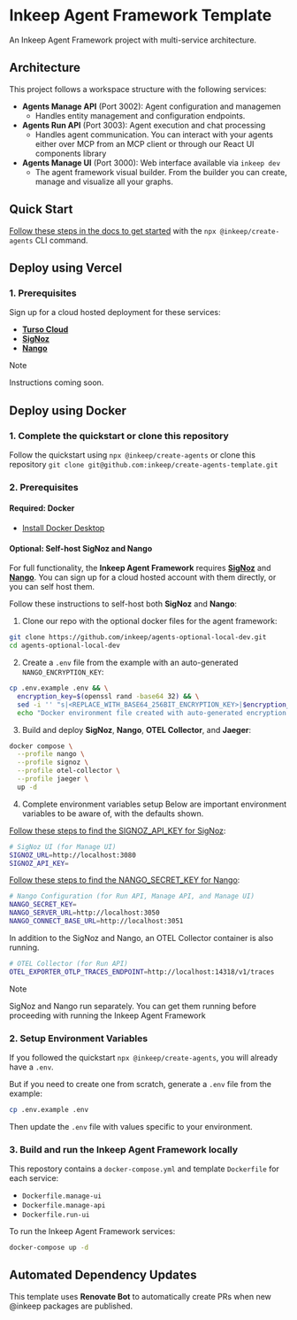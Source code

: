 # Inkeep Agent Framework Template 

An Inkeep Agent Framework project with multi-service architecture.

## Architecture

This project follows a workspace structure with the following services:

- **Agents Manage API** (Port 3002): Agent configuration and managemen
  - Handles entity management and configuration endpoints.
- **Agents Run API** (Port 3003): Agent execution and chat processing  
  - Handles agent communication. You can interact with your agents either over MCP from an MCP client or through our React UI components library
- **Agents Manage UI** (Port 3000): Web interface available via `inkeep dev`
  - The agent framework visual builder. From the builder you can create, manage and visualize all your graphs.

## Quick Start

[Follow these steps in the docs to get started](https://docs.inkeep.com/quick-start/start-development) with the `npx @inkeep/create-agents` CLI command.

## Deploy using Vercel

### 1. Prerequisites
Sign up for a cloud hosted deployment for these services:
- [**Turso Cloud**](https://vercel.com/marketplace/tursocloud)
- [**SigNoz**](https://signoz.io/)
- [**Nango**](https://www.nango.dev/)

> [!NOTE]  
> Instructions coming soon.

## Deploy using Docker

### 1. Complete the quickstart or clone this repository
Follow the quickstart using `npx @inkeep/create-agents` or clone this repository `git clone git@github.com:inkeep/create-agents-template.git` 

### 2. Prerequisites

#### Required: Docker
- [Install Docker Desktop](https://www.docker.com/)

#### Optional: Self-host SigNoz and Nango

For full functionality, the **Inkeep Agent Framework** requires [**SigNoz**](https://signoz.io/) and [**Nango**](https://www.nango.dev/). You can sign up for a cloud hosted account with them directly, or you can self host them.

Follow these instructions to self-host both **SigNoz** and **Nango**:

1. Clone our repo with the optional docker files for the agent framework:
```bash
git clone https://github.com/inkeep/agents-optional-local-dev.git
cd agents-optional-local-dev
```

2. Create a `.env` file from the example with an auto-generated `NANGO_ENCRYPTION_KEY`:
```bash
cp .env.example .env && \
  encryption_key=$(openssl rand -base64 32) && \
  sed -i '' "s|<REPLACE_WITH_BASE64_256BIT_ENCRYPTION_KEY>|$encryption_key|" .env && \
  echo "Docker environment file created with auto-generated encryption key"
```

3. Build and deploy **SigNoz**, **Nango**, **OTEL Collector**, and **Jaeger**:
```bash
docker compose \
  --profile nango \
  --profile signoz \
  --profile otel-collector \
  --profile jaeger \
  up -d
```

4. Complete environment variables setup
Below are important environment variables to be aware of, with the defaults shown.

[Follow these steps to find the SIGNOZ_API_KEY for SigNoz](https://docs.inkeep.com/quick-start/traces#step-4-configure-environment-variables):
```bash
# SigNoz UI (for Manage UI)
SIGNOZ_URL=http://localhost:3080
SIGNOZ_API_KEY=
```

[Follow these steps to find the NANGO_SECRET_KEY for Nango](https://docs.inkeep.com/quick-start/credentials#step-3-configure-environment-variables):
```bash
# Nango Configuration (for Run API, Manage API, and Manage UI)
NANGO_SECRET_KEY=
NANGO_SERVER_URL=http://localhost:3050
NANGO_CONNECT_BASE_URL=http://localhost:3051
```

In addition to the SigNoz and Nango, an OTEL Collector container is also running.
```bash
# OTEL Collector (for Run API)
OTEL_EXPORTER_OTLP_TRACES_ENDPOINT=http://localhost:14318/v1/traces
```

> [!NOTE]  
> SigNoz and Nango run separately. You can get them running before proceeding with running the Inkeep Agent Framework   

### 2. Setup Environment Variables
If you followed the quickstart `npx @inkeep/create-agents`, you will already have a `.env`.

But if you need to create one from scratch, generate a `.env` file from the example:
```bash
cp .env.example .env
```
Then update the `.env` file with values specific to your environment.

### 3. Build and run the Inkeep Agent Framework locally
This repostory contains a `docker-compose.yml` and template `Dockerfile` for each service:
- `Dockerfile.manage-ui`
- `Dockerfile.manage-api`
- `Dockerfile.run-ui`
  
To run the Inkeep Agent Framework services:
```bash
docker-compose up -d
```

## Automated Dependency Updates

This template uses **Renovate Bot** to automatically create PRs when new @inkeep packages are published.

